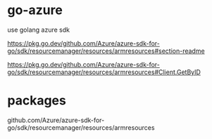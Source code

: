 # go-azure
use golang azure sdk

https://pkg.go.dev/github.com/Azure/azure-sdk-for-go/sdk/resourcemanager/resources/armresources#section-readme



https://pkg.go.dev/github.com/Azure/azure-sdk-for-go/sdk/resourcemanager/resources/armresources#Client.GetByID

# packages
github.com/Azure/azure-sdk-for-go/sdk/resourcemanager/resources/armresources

